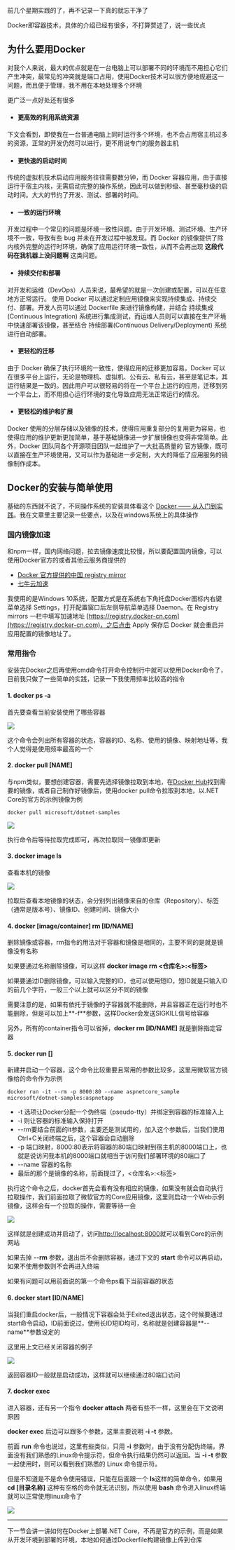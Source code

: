 前几个星期实践的了，再不记录一下真的就忘干净了

Docker即容器技术，具体的介绍已经有很多，不打算赘述了，说一些优点

## 为什么要用Docker

对我个人来说，最大的优点就是在一台电脑上可以部署不同的环境而不用担心它们产生冲突，最常见的冲突就是端口占用，使用Docker技术可以很方便地规避这一问题，而且便于管理，我不用在本地处理多个环境

更广泛一点好处还有很多

+ #### 更高效的利用系统资源
下文会看到，即使我在一台普通电脑上同时运行多个环境，也不会占用宿主机过多的资源，正常的开发仍然可以进行，更不用说专门的服务器主机

+ #### 更快速的启动时间
传统的虚拟机技术启动应用服务往往需要数分钟，而 Docker 容器应用，由于直接运行于宿主内核，无需启动完整的操作系统，因此可以做到秒级、甚至毫秒级的启动时间。大大的节约了开发、测试、部署的时间。

+ #### 一致的运行环境
开发过程中一个常见的问题是环境一致性问题。由于开发环境、测试环境、生产环境不一致，导致有些 bug 并未在开发过程中被发现。而 Docker 的镜像提供了除内核外完整的运行时环境，确保了应用运行环境一致性，从而不会再出现 **这段代码在我机器上没问题啊** 这类问题。

+ #### 持续交付和部署
对开发和运维（DevOps）人员来说，最希望的就是一次创建或配置，可以在任意地方正常运行。
使用 Docker 可以通过定制应用镜像来实现持续集成、持续交付、部署。开发人员可以通过 Dockerfile 来进行镜像构建，并结合 持续集成(Continuous Integration) 系统进行集成测试，而运维人员则可以直接在生产环境中快速部署该镜像，甚至结合 持续部署(Continuous Delivery/Deployment) 系统进行自动部署。

+ #### 更轻松的迁移
由于 Docker 确保了执行环境的一致性，使得应用的迁移更加容易。Docker 可以在很多平台上运行，无论是物理机、虚拟机、公有云、私有云，甚至是笔记本，其运行结果是一致的。因此用户可以很轻易的将在一个平台上运行的应用，迁移到另一个平台上，而不用担心运行环境的变化导致应用无法正常运行的情况。

+ #### 更轻松的维护和扩展
Docker 使用的分层存储以及镜像的技术，使得应用重复部分的复用更为容易，也使得应用的维护更新更加简单，基于基础镜像进一步扩展镜像也变得非常简单。此外，Docker 团队同各个开源项目团队一起维护了一大批高质量的 官方镜像，既可以直接在生产环境使用，又可以作为基础进一步定制，大大的降低了应用服务的镜像制作成本。

## Docker的安装与简单使用

基础的东西就不说了，不同操作系统的安装具体看这个
[Docker —— 从入门到实践](https://yeasy.gitbooks.io/docker_practice/container/run.html)。我在文章里主要记录一些要点，以及在windows系统上的具体操作

### 国内镜像加速

和npm一样，国内网络问题，拉去镜像速度比较慢，所以要配置国内镜像，可以使用Docker官方的或者其他云服务商提供的

- [Docker 官方提供的中国 registry mirror ](https://docs.docker.com/registry/recipes/mirror/#use-case-the-china-registry-mirror)
- [七牛云加速](https://kirk-enterprise.github.io/hub-docs/#/user-guide/mirror)

我使用的是Windows 10系统，配置方式是在系统右下角托盘Docker图标内右键菜单选择 Settings，打开配置窗口后左侧导航菜单选择 Daemon。在 Registry mirrors 一栏中填写加速地址 [https://registry.docker-cn.com](https://registry.docker-cn.com)，之后点击 Apply 保存后 Docker 就会重启并应用配置的镜像地址了。

### 常用指令

安装完Docker之后再使用cmd命令打开命令控制行中就可以使用Docker命令了，目前我只做了一些简单的实践，记录一下我使用频率比较高的指令

#### 1. docker ps -a
首先要查看当前安装使用了哪些容器

![](http://ww1.sinaimg.cn/large/aa003451gy1fygyg5239dj21gg09ijt5.jpg)

这个命令会列出所有容器的状态，容器的ID、名称、使用的镜像、映射地址等，我个人觉得是使用频率最高的一个

#### 2. docker pull [NAME]

与npm类似，要想创建容器，需要先选择镜像拉取到本地，在[Docker Hub](https://hub.docker.com/explore/)找到需要的镜像，或者自己制作好镜像后，使用docker pull命令拉取到本地，以.NET Core的官方的示例镜像为例

```
docker pull microsoft/dotnet-samples
```

![](http://ww1.sinaimg.cn/large/aa003451gy1fygyg511t7j20la0a2jsk.jpg)

执行命令后等待拉取完成即可，再次拉取同一镜像即更新

#### 3. docker image ls

查看本机的镜像

![](http://ww1.sinaimg.cn/large/aa003451gy1fygyg50vyhj20qg05bdgj.jpg)

拉取后查看本地镜像的状态，会分别列出镜像来自的仓库（Repository）、标签（通常是版本号）、镜像ID、创建时间、镜像大小

#### 4. docker [image/container] rm [ID/NAME]

删除镜像或容器，rm指令的用法对于容器和镜像是相同的，主要不同的是就是镜像没有名称

如果要通过名称删除镜像，可以这样 **docker image rm <仓库名>:<标签>**

如果要通过ID删除镜像，可以输入完整的ID，也可以使用短ID，短ID就是只输入ID的前几个字符，一般三个以上就可以区分不同的镜像

需要注意的是，如果有依托于镜像的子容器就不能删除，并且容器正在运行时也不能删除，但是可以加上**-f**参数，这样Docker会发送SIGKILL信号给容器

另外，所有的container指令可以省掉，**docker rm [ID/NAME]** 就是删除指定容器

#### 5. docker run []

新建并启动一个容器，这个命令比较重要且常用的参数比较多，这里用微软官方镜像给的命令作为示例

```
docker run -it --rm -p 8000:80 --name aspnetcore_sample microsoft/dotnet-samples:aspnetapp
```

+ -t 选项让Docker分配一个伪终端（pseudo-tty）并绑定到容器的标准输入上
+ -i 则让容器的标准输入保持打开
+ --rm要结合前面的it参数，主要还是测试用的，加入这个参数后，当我们使用Ctrl+C关闭终端之后，这个容器会自动删除
+ -p 端口映射，8000:80表示将容器的80端口映射到宿主机的8000端口上，也就是说访问我本机的8000端口就相当于访问我们部署环境的80端口了
+ --name 容器的名称
+ 最后的那个是镜像的名称，前面提过了，<仓库名>:<标签>

执行这个命令之后，docker首先会看有没有相应的镜像，如果没有就会自动执行拉取操作，我们前面拉取了微软官方的Core应用镜像，这里则启动一个Web示例镜像，这样会有一个拉取的操作，需要等待一会

![](http://ww1.sinaimg.cn/large/aa003451gy1fygyg4zvafj20xj0450t9.jpg)

这样就是创建成功并启动了，访问[http://localhost:8000](http://localhost:8000)就可以看到Core的示例网站

如果去掉 **--rm** 参数，退出后不会删除容器，通过下文的 **start** 命令可以再启动，如果不使用参数则不会再进入终端

如果有问题可以用前面说的第一个命令ps看下当前容器的状态

#### 6. docker start [ID/NAME]

当我们重启docker后，一般情况下容器会处于Exited退出状态，这个时候要通过start命令启动，ID前面说过，使用长ID短ID均可，名称就是创建容器是**--name**参数设定的

这里用上文已经关闭容器的例子

![](http://ww1.sinaimg.cn/large/aa003451gy1fygyg52ue1j21dc0aq0um.jpg)

返回容器ID一般就是启动成功，这样就可以继续通过80端口访问

#### 7. docker exec

进入容器，还有另一个指令 **docker attach** 两者有些不一样，这里会在下文说明原因

**docker exec** 后边可以跟多个参数，这里主要说明 **-i -t** 参数。

前面 **run** 命令也说过，这里有些类似，只用 **-i** 参数时，由于没有分配伪终端，界面没有我们熟悉的Linux命令提示符，但命令执行结果仍然可以返回。当 **-i -t** 参数一起使用时，则可以看到我们熟悉的 Linux 命令提示符。

但是不知道是不是命令使用错误，只能在后面跟一个 **ls**这样的简单命令，如果用 **cd [目录名称]** 这种有空格的命令就无法识别，所以使用 **bash** 命令进入linux终端就可以正常使用linux命令了

![](http://ww1.sinaimg.cn/large/aa003451gy1fygyg50z9qj21ez0alta6.jpg)

---

下一节会讲一讲如何在Docker上部署.NET Core，不再是官方的示例，而是如果从开发环境到部署的环境，本地如何通过Dockerfile构建镜像上传到仓库
